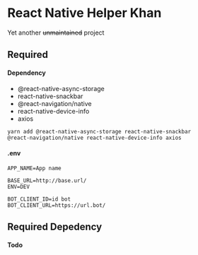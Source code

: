 
# React Native Helper Khan

Yet another ~~unmaintained~~ project
## Required

#### Dependency

- @react-native-async-storage
- react-native-snackbar
- @react-navigation/native
- react-native-device-info
- axios

```
yarn add @react-native-async-storage react-native-snackbar 
@react-navigation/native react-native-device-info axios
```

#### .env

```
APP_NAME=App name

BASE_URL=http://base.url/
ENV=DEV

BOT_CLIENT_ID=id bot
BOT_CLIENT_URL=https://url.bot/
```


## Required Depedency

#### Todo